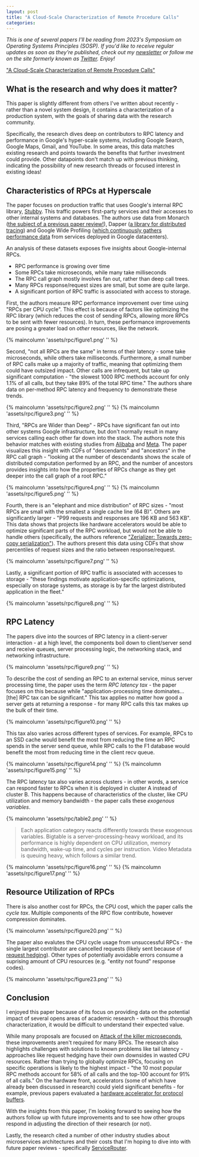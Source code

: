 ```yaml
---
layout: post
title: "A Cloud-Scale Characterization of Remote Procedure Calls"
categories:
---
```


_This is one of several papers I'll be reading from 2023's Symposium on Operating Systems Principles (SOSP). If you'd like to receive regular updates as soon as they're published, check out my [newsletter](https://newsletter.micahlerner.com/) or follow me on the site formerly known as [Twitter](https://twitter.com/micahlerner). Enjoy!_

["A Cloud-Scale Characterization of Remote Procedure Calls"](https://dl.acm.org/doi/abs/10.1145/3600006.3613156)

## What is the research and why does it matter?

This paper is slightly different from others I've written about recently - rather than a novel system design, it contains a characterization of a production system, with the goals of sharing data with the research community.

Specifically, the research dives deep on contributors to RPC latency and performance in Google's hyper-scale systems, including Google Search, Google Maps, Gmail, and YouTube. In some areas, this data matches existing research and points towards the benefits that further investment could provide. Other datapoints don't match up with previous thinking, indicating the possibility of new research threads or focused interest in existing ideas!

## Characteristics of RPCs at Hyperscale

The paper focuses on production traffic that uses Google's internal RPC library, [Stubby](https://sre.google/sre-book/production-environment/). This traffic powers first-party services and their accesses to other internal systems and databases. The authors use data from Monarch ([the subject of a previous paper review!](https://www.micahlerner.com/2022/04/24/monarch-googles-planet-scale-in-memory-time-series-database.html)), Dapper ([a library for distributed tracing](https://research.google/pubs/dapper-a-large-scale-distributed-systems-tracing-infrastructure/)) and Google Wide Profiling ([which continuously gathers performance data](https://research.google/pubs/google-wide-profiling-a-continuous-profiling-infrastructure-for-data-centers/) from services deployed in Google datacenters).

An analysis of these datasets exposes five insights about Google-internal RPCs.

- RPC performance is growing over time
- Some RPCs take microseconds, while many take milliseconds
- The RPC call graph mostly involves fan out, rather than deep call trees.
- Many RPCs response/request sizes are small, but some are quite large.
- A significant portion of RPC traffic is associated with access to storage.

First, the authors measure RPC performance improvement over time using "RPCs per CPU cycle". This effect is because of factors like optimizing the RPC library (which reduces the cost of sending RPCs, allowing more RPCs to be sent with fewer resources). In turn, these performance improvements are posing a greater load on _other_ resources, like the network.

{% maincolumn 'assets/rpc/figure1.png' '' %}

Second, "not all RPCs are the same" in terms of their latency - some take microseconds, while others take milliseconds. Furthermore, a small number of RPC calls make up a majority of traffic, meaning that optimizing them could have outsized impact. Other calls are infrequent, but take up significant computation - "the slowest 1000 RPC methods account for only 1.1% of all calls, but they take 89% of the total RPC time." The authors share data on per-method RPC latency and frequency to demonstrate these trends.

{% maincolumn 'assets/rpc/figure2.png' '' %}
{% maincolumn 'assets/rpc/figure3.png' '' %}

Third, "RPCs are Wider than Deep" - RPCs have significant fan out into other systems Google infrastructure, but don't normally result in many services calling each other far down into the stack. The authors note this behavior matches with existing studies from [Alibaba](https://dl.acm.org/doi/abs/10.1145/3472883.3487003) and [Meta](https://www.usenix.org/conference/atc23/presentation/huye). The paper visualizes this insight with CDFs of "descendants" and "ancestors" in the RPC call graph - "looking at the number of descendants shows the scale of distributed computation performed by an RPC, and the number of ancestors provides insights into how the properties of RPCs change as they get deeper into the call graph of a root RPC."

{% maincolumn 'assets/rpc/figure4.png' '' %}
{% maincolumn 'assets/rpc/figure5.png' '' %}

Fourth, there is an "elephant and mice distribution" of RPC sizes - "most RPCs are small with the smallest a single cache line (64 B)". Others are significantly larger - "P99 requests and responses are 196 KB and 563 KB". This data shows that projects like hardware accelerators would be able to optimize significant parts of the RPC workload, but would not be able to handle others (specifically, the authors reference ["Zerializer: Towards zero-copy serialization"](https://dl.acm.org/doi/10.1145/3458336.3465283)). The authors present this data using CDFs that show percentiles of request sizes and the ratio between response/request.

{% maincolumn 'assets/rpc/figure7.png' '' %}

Lastly, a significant portion of RPC traffic is associated with accesses to storage - "these findings motivate application-specific optimizations, especially on storage systems, as storage is by far the largest distributed application in the fleet."

{% maincolumn 'assets/rpc/figure8.png' '' %}

## RPC Latency

The papers dive into the sources of RPC latency in a client-server interaction - at a high level, the components boil down to client/server send and receive queues, server processing logic, the networking stack, and networking infrastructure.

{% maincolumn 'assets/rpc/figure9.png' '' %}

To describe the cost of sending an RPC to an external service, minus server processing time, the paper uses the term _RPC latency tax_ - the paper focuses on this because while "application-processing time dominates...[the] RPC tax can be significant." This tax applies no matter how good a server gets at returning a response - for many RPC calls this tax makes up the bulk of their time.

{% maincolumn 'assets/rpc/figure10.png' '' %}

This tax also varies across different types of services. For example, RPCs to an SSD cache would benefit the most from reducing the time an RPC spends in the server send queue, while RPC calls to the F1 database would benefit the most from reducing time in the client recv queue.

{% maincolumn 'assets/rpc/figure14.png' '' %}
{% maincolumn 'assets/rpc/figure15.png' '' %}

The RPC latency tax also varies across clusters - in other words, a service can respond faster to RPCs when it is deployed in cluster A instead of cluster B. This happens because of characteristics of the cluster, like CPU utilization and memory bandwidth - the paper calls these _exogenous variables_.

{% maincolumn 'assets/rpc/table2.png' '' %}

> Each application category reacts differently towards these exogenous variables. Bigtable is a server-processing-heavy workload, and its performance is highly dependent on CPU utilization, memory bandwidth, wake-up time, and cycles per instruction. Video Metadata is queuing heavy, which follows a similar trend.

{% maincolumn 'assets/rpc/figure16.png' '' %}
{% maincolumn 'assets/rpc/figure17.png' '' %}

## Resource Utilization of RPCs

There is also another cost for RPCs, the CPU cost, which the paper calls the _cycle tax_. Multiple components of the RPC flow contribute, however compression dominates.

{% maincolumn 'assets/rpc/figure20.png' '' %}

The paper also evalutes the CPU cycle usage from unsuccessful RPCs - the single largest contributor are cancelled requests (likely sent because of [request hedging](https://blog.acolyer.org/2015/01/15/the-tail-at-scale/)). Other types of potentially avoidable errors consume a suprising amount of CPU resources (e.g. "entity not found" response codes).

{% maincolumn 'assets/rpc/figure23.png' '' %}

## Conclusion

I enjoyed this paper because of its focus on providing data on the potential impact of several opens areas of academic research - without this thorough characterization, it would be difficult to understand their expected value.

While many proposals are focused on [Attack of the killer microseconds](https://research.google/pubs/attack-of-the-killer-microseconds/), these improvements aren't required for many RPCs. The research also highlights challenges with solutions to known problems like tail latency - approaches like request hedging have their own downsides in wasted CPU resources. Rather than trying to globally optimize RPCs, focusing on specific operations is likely to the highest impact  - "the 10 most popular RPC methods account for 58% of all calls and the top-100 account for 91% of all calls." On the hardware front, accelerators (some of which have already been discussed in research) could yield significant benefits - for example, previous papers evaluated a [hardware accelerator for protocol buffers](https://dl.acm.org/doi/abs/10.1145/3466752.3480051).

With the insights from this paper, I'm looking forward to seeing how the authors follow up with future improvements and to see how other groups respond in adjusting the direction of their research (or not).

Lastly, the research cited a number of other industry studies about microservices architectures and their costs that I'm hoping to dive into with future paper reviews - specifically [ServiceRouter](https://www.usenix.org/conference/osdi23/presentation/saokar).